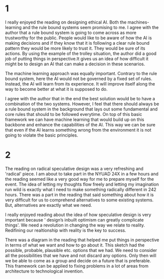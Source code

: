 # 1

I really enjoyed the reading on designing ethical AI. Both the machines-learning and the rule bound systems seem promising to me. I agree with the author that a rule bound system is going to come across as more trustworthy for the public. People would like to be aware of how the AI is making decisions and if they know that it is following a clear rule bound pattern they would be more likely to trust it. They would be sure of its actions. 
By using the example of the trolley situation, the author did a good job of putting things in perspective.It gives us an idea of how difficult it might be to design an AI that can make a decision in these scenarios. 

The machine learning approach was equally important. Contrary to the rule bound system, here the AI would not be governed by a fixed set of rules. Instead, the AI will learn from its experience. It will improve itself along the way to become better at what it is supposed to do. 

I agree with the author that in the end the best solution would be to have a combination of the two systems. However, I feel that there should always be a rule bound system in the background that lays out some fundamental and core rules that should to be followed everytime. On top of this basic framework we can have machine learning that would build up on this backbone and enhance the capabilities of the AI. This way we can be sure that even if the AI learns something wrong from the environment it is not going to violate the basic principles. 


# 2

The reading on radical speculative design was a very refreshing and 'radical' piece. I am about to take part in the NYUAD 24X in a few hours and the reading seemed like a very good way for me to prepare myself for the event. The idea of letting my thoughts flow freely and letting my imagination run wild is exactly what I need to make something radically different in 242 hours. 
There was a part in the reading that said something about how it is very difficult for us to comprehend alternatives to some existing systems. But, alternatives are exactly what we need. 

I really enjoyed reading about the idea of how speculative design is very important because ' design’s inbuilt optimism can
greatly complicate things'. We need a revolution in changing the way we relate to reality. Redifining our realtionship with reality is the key to success. 

There was a diagram in the reading that helped me put things in perspective in terms of what we want and how to go about it. This sketch had the possible, probable, plausible etc. options that we had. We need to consider all the possibilities that we have and not discard any options. Only then will we be able to come as a group and decide on a future that is preferable. This framework can be applied to fixing problems in a lot of areas from architecture to technological invention. 
